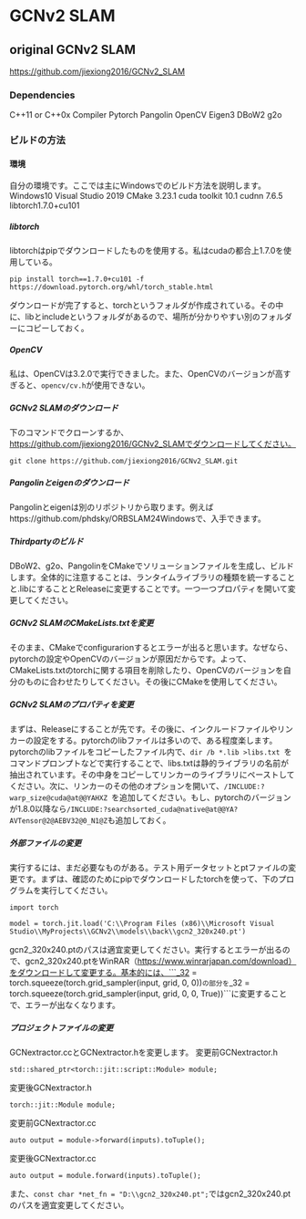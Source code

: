 # GCNv2 SLAM
## original GCNv2 SLAM
https://github.com/jiexiong2016/GCNv2_SLAM
### Dependencies
C++11 or C++0x Compiler
Pytorch
Pangolin
OpenCV
Eigen3
DBoW2
g2o
### ビルドの方法
#### 環境
自分の環境です。ここでは主にWindowsでのビルド方法を説明します。
Windows10
Visual Studio 2019
CMake 3.23.1
cuda toolkit 10.1
cudnn 7.6.5
libtorch1.7.0+cu101
##### libtorch
libtorchはpipでダウンロードしたものを使用する。私はcudaの都合上1.7.0を使用している。
```
pip install torch==1.7.0+cu101 -f  https://download.pytorch.org/whl/torch_stable.html
```
ダウンロードが完了すると、torchというフォルダが作成されている。その中に、libとincludeというフォルダがあるので、場所が分かりやすい別のフォルダーにコピーしておく。
##### OpenCV
私は、OpenCVは3.2.0で実行できました。また、OpenCVのバージョンが高すぎると、```opencv/cv.h```が使用できない。
##### GCNv2 SLAMのダウンロード
下のコマンドでクローンするか、https://github.com/jiexiong2016/GCNv2_SLAMでダウンロードしてください。
```
git clone https://github.com/jiexiong2016/GCNv2_SLAM.git
```
##### Pangolinとeigenのダウンロード
Pangolinとeigenは別のリポジトリから取ります。例えばhttps://github.com/phdsky/ORBSLAM24Windowsで、入手できます。
##### Thirdpartyのビルド
DBoW2、g2o、PangolinをCMakeでソリューションファイルを生成し、ビルドします。全体的に注意することは、ランタイムライブラリの種類を統一することと.libにすることとReleaseに変更することです。一つ一つプロパティを開いて変更してください。
##### GCNv2 SLAMのCMakeLists.txtを変更
そのまま、CMakeでconfigurarionするとエラーが出ると思います。なぜなら、pytorchの設定やOpenCVのバージョンが原因だからです。よって、CMakeLists.txtのtorchに関する項目を削除したり、OpenCVのバージョンを自分のものに合わせたりしてください。その後にCMakeを使用してください。
##### GCNv2 SLAMのプロパティを変更
まずは、Releaseにすることが先です。その後に、インクルードファイルやリンカーの設定をする。pytorchのlibファイルは多いので、ある程度楽します。pytorchのlibファイルをコピーしたファイル内で、```dir /b *.lib >libs.txt ```をコマンドプロンプトなどで実行することで、libs.txtは静的ライブラリの名前が抽出されています。その中身をコピーしてリンカーのライブラリにペーストしてください。次に、リンカーのその他のオプションを開いて、```/INCLUDE:?warp_size@cuda@at@@YAHXZ ```を追加してください。もし、pytorchのバージョンが1.8.0以降なら```/INCLUDE:?searchsorted_cuda@native@at@@YA?AVTensor@2@AEBV32@0_N1@Z```も追加しておく。
##### 外部ファイルの変更
実行するには、まだ必要なものがある。テスト用データセットとptファイルの変更です。まずは、確認のためにpipでダウンロードしたtorchを使って、下のプログラムを実行してください。
```
import torch

model = torch.jit.load('C:\\Program Files (x86)\\Microsoft Visual Studio\\MyProjects\\GCNv2\\models\\back\\gcn2_320x240.pt')
```
gcn2_320x240.ptのパスは適宜変更してください。実行するとエラーが出るので、gcn2_320x240.ptをWinRAR（https://www.winrarjapan.com/download）をダウンロードして変更する。基本的には、```_32 = torch.squeeze(torch.grid_sampler(input, grid, 0, 0))```の部分を```_32 = torch.squeeze(torch.grid_sampler(input, grid, 0, 0, True))```に変更することで、エラーが出なくなります。
##### プロジェクトファイルの変更
GCNextractor.ccとGCNextractor.hを変更します。
変更前GCNextractor.h
```
std::shared_ptr<torch::jit::script::Module> module;
```
変更後GCNextractor.h
```
torch::jit::Module module;
```
変更前GCNextractor.cc
```
auto output = module->forward(inputs).toTuple();
```
変更後GCNextractor.cc
```
auto output = module.forward(inputs).toTuple();
```
また、```const char *net_fn = "D:\\gcn2_320x240.pt";```ではgcn2_320x240.ptのパスを適宜変更してください。